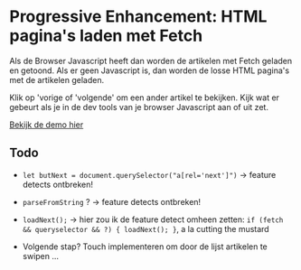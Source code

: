 # Progressive Enhancement: HTML pagina's laden met Fetch

Als de Browser Javascript heeft dan worden de artikelen met Fetch geladen en getoond. Als er geen Javascript is, dan worden de losse HTML pagina's met de artikelen geladen.  

Klik op 'vorige of 'volgende' om een ander artikel te bekijken. Kijk wat er gebeurt als je in de dev tools van je browser Javascript aan of uit zet.

[Bekijk de demo hier](https://koopreynders.github.io/PE/PEmetFetch/)


## Todo

- `let butNext = document.querySelector("a[rel='next']")`
-> feature detects ontbreken!
- `parseFromString` ?
-> feature detects ontbreken!
- `loadNext();` 
-> hier zou ik de feature detect omheen zetten: `if (fetch && queryselector && ?) { loadNext(); }`, a la cutting the mustard

- Volgende stap? Touch implementeren om door de lijst artikelen te swipen ...
